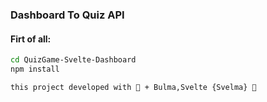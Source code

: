 ### Dashboard To Quiz API

#### Firt of all:

```bash
cd QuizGame-Svelte-Dashboard
npm install
```


`this project developed with 💙 + Bulma,Svelte {Svelma} 🌻`
